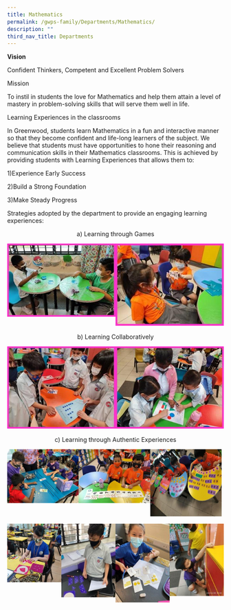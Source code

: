 ```yaml
---
title: Mathematics
permalink: /gwps-family/Departments/Mathematics/
description: ""
third_nav_title: Departments
---
```

**Vision**

Confident Thinkers, Competent and Excellent Problem Solvers

Mission 

To instil in students the love for Mathematics and help them attain a level of mastery in problem-solving skills that will serve them well in life.

  

Learning Experiences in the classrooms  

In Greenwood, students learn Mathematics in a fun and interactive manner so that they become confident and life-long learners of the subject. We believe that students must have opportunities to hone their reasoning and communication skills in their Mathematics classrooms. This is achieved by providing students with Learning Experiences that allows them to:  

  

1)Experience Early Success  

2)Build a Strong Foundation

3)Make Steady Progress

Strategies adopted by the department to provide an engaging learning experiences:

  

<center>a) Learning through Games</center>

<img src="/images/math.jpeg" 
     style="width:50%;float:left"><img src="/images/math2.jpeg" 
     style="width:50%">
		 
<center>b) Learning Collaboratively </center>

<img src="/images/math3.jpeg" 
     style="width:50%;float:left"><img src="/images/math4.jpeg" 
     style="width:50%">
		 
<center>c) Learning through Authentic Experiences </center>

<img src="/images/math5.jpeg" 
     style="width:33%;float:left"><img src="/images/math6.jpeg" 
     style="width:33%;float:left"><img src="/images/math7.jpeg" 
     style="width:33%">
		 
<img src="/images/math8.jpeg" 
     style="width:25%;float:left"><img src="/images/math9.jpeg" 
     style="width:25%;float:left"><img src="/images/math10.jpeg" 
     style="width:25%;float:left"><img src="/images/math11.jpeg" 
     style="width:25%">
